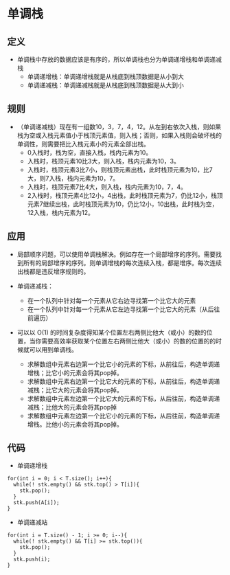 # 单调栈


## 定义

* 单调栈中存放的数据应该是有序的，所以单调栈也分为单调递增栈和单调递减栈
  * 单调递增栈：单调递增栈就是从栈底到栈顶数据是从小到大
  * 单调递减栈：单调递减栈就是从栈底到栈顶数据是从大到小

## 规则

* （单调递减栈）现在有一组数10，3，7，4，12。从左到右依次入栈，则如果栈为空或入栈元素值小于栈顶元素值，则入栈；否则，如果入栈则会破坏栈的单调性，则需要把比入栈元素小的元素全部出栈。
  * 0入栈时，栈为空，直接入栈，栈内元素为10。
  * 入栈时，栈顶元素10比3大，则入栈，栈内元素为10，3。
  * 入栈时，栈顶元素3比7小，则栈顶元素出栈，此时栈顶元素为10，比7大，则7入栈，栈内元素为10，7。
  * 入栈时，栈顶元素7比4大，则入栈，栈内元素为10，7，4。
  * 2入栈时，栈顶元素4比12小，4出栈，此时栈顶元素为7，仍比12小，栈顶元素7继续出栈，此时栈顶元素为10，仍比12小，10出栈，此时栈为空，12入栈，栈内元素为12。

## 应用

* 局部顺序问题，可以使用单调栈解决。例如存在一个局部增序的序列。需要找到所有的局部增序的序列。则单调增栈的每次连续入栈，都是增序。每次连续出栈都是违反增序规则的。

* 单调递减栈：
  * 在一个队列中针对每一个元素从它右边寻找第一个比它大的元素
  * 在一个队列中针对每一个元素从它左边寻找第一个比它大的元素（从后往前遍历）

* 可以以 O(1) 的时间复杂度得知某个位置左右两侧比他大（或小）的数的位置，当你需要高效率获取某个位置左右两侧比他大（或小）的数的位置的的时候就可以用到单调栈。
  * 求解数组中元素右边第一个比它小的元素的下标，从前往后，构造单调递增栈；比它小的元素会将其pop掉。
  * 求解数组中元素右边第一个比它大的元素的下标，从前往后，构造单调递减栈；比它大的元素会将其pop掉。
  * 求解数组中元素左边第一个比它大的元素的下标，从后往前，构造单调递减栈；比他大的元素会将其pop掉
  * 求解数组中元素左边第一个比它小的元素的下标，从后往前，构造单调递增栈。比他小的元素会将其pop掉。


## 代码
* 单调递增栈
```
for(int i = 0; i < T.size(); i++){
  while(! stk.empty() && stk.top() > T[i]){
    ​stk.pop();
  }
  stk.push(A[i]);
}
```

* 单调递减站

```
for(int i = T.size() - 1; i >= 0; i--){
  while(! stk.empty() && T[i] >= stk.top()){
    stk.pop();
  }         
  stk.push(i);
}
```
